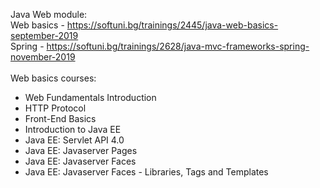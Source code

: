 Java Web module:
<br/>
Web basics - https://softuni.bg/trainings/2445/java-web-basics-september-2019
<br/>
Spring - https://softuni.bg/trainings/2628/java-mvc-frameworks-spring-november-2019
<br/>
<br/>
Web basics courses: 

* Web Fundamentals Introduction
* HTTP Protocol
* Front-End Basics
* Introduction to Java EE
* Java EE: Servlet API 4.0
* Java EE: Javaserver Pages
* Java EE: Javaserver Faces
* Java EE: Javaserver Faces - Libraries, Tags and Templates
